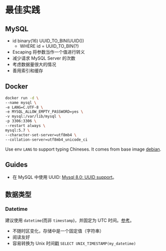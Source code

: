# 最佳实践

## MySQL

* id binary\(16\) UUID\_TO\_BIN\(UUID\(\)\)
  * WHERE id = UUID\_TO\_BIN\(?\)
* Escaping 将参数当作一个值进行转义
* 减少请求 MySQL Server 的次数
* 考虑数据量很大的情况
* 善用索引和缓存

## Docker

```bash
docker run -d \
--name mysql \
-e LANG=C.UTF-8 \
-e MYSQL_ALLOW_EMPTY_PASSWORD=yes \
-v mysql:/var/lib/mysql \
-p 3306:3306 \
--restart always \
mysql:5.7 \
--character-set-server=utf8mb4 \
--collation-server=utf8mb4_unicode_ci
```

Use env `LANG` to support typing Chineses. It comes from base image [debian](https://hub.docker.com/_/debian#locales).

## Guides

* 在 MySQL 中使用 UUID: [Mysql 8.0: UUID support](https://mysqlserverteam.com/mysql-8-0-uuid-support/)。

## 数据类型

### Datetime

建议使用 `datetime`\(而非 `timestamp`\)，并固定为 UTC 时间。[参考](https://stackoverflow.com/questions/409286/should-i-use-the-datetime-or-timestamp-data-type-in-mysql?noredirect=1&lq=1)。

* 不随时区变化，存储中是一个固定值（字符串）
* 阅读友好
* 容易转换为 Unix 时间戳 `SELECT UNIX_TIMESTAMP(my_datetime)`
